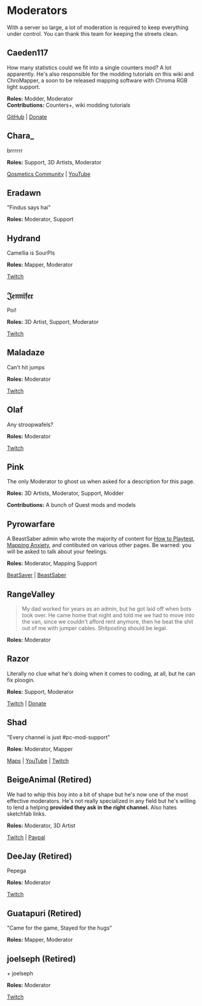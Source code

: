 # Moderators
With a server so large, a lot of moderation is required to keep everything under control. You can thank this team for keeping the streets clean.

## Caeden117
How many statistics could we fit into a single counters mod? A lot apparently. He's also responsible for the modding tutorials on this wiki and ChroMapper, a soon to be released mapping software with Chroma RGB light support.

**Roles:** Modder, Moderator  
**Contributions:** Counters+, wiki modding tutorials

[GitHub](https://github.com/caeden117) | [Donate](https://ko-fi.com/Caeden117)

## Chara_
brrrrrr

**Roles:** Support, 3D Artists, Moderator

[Qosmetics Community](https://discord.gg/qosmetics) | [YouTube](https://www.youtube.com/c/CharaHere)

## Eradawn
"Findus says hai"

**Roles:** Moderator, Support

## Hydrand
Camellia is SourPls

**Roles:** Mapper, Moderator

[Twitch](https://www.twitch.tv/hydrandvr)

## 𝔍𝔢𝔫𝔫𝔦𝔣𝔢𝔯
Poi!

**Roles:** 3D Artist, Support, Moderator

[Twitch](https://www.twitch.tv/br3uker)

## Maladaze
Can't hit jumps

**Roles:** Moderator

[Twitch](https://www.twitch.tv/infjager)

## Olaf
Any stroopwafels?

**Roles:** Moderator

[Twitch](https://twitch.tv/olafstad)

## Pink
The only Moderator to ghost us when asked for a description for this page.

**Roles:** 3D Artists, Moderator, Support, Modder

**Contributions:** A bunch of Quest mods and models

## Pyrowarfare
A BeastSaber admin who wrote the majority of content for [How to Playtest](./how-to-testplay.md), [Mapping Anxiety](./mapping-anxiety.md), and contibuted on various other pages. Be warned: you will be asked to talk about your feelings.

**Roles:** Moderator, Mapping Support

[BeatSaver](https://beatsaver.com/uploader/5e99c7df3f476a0006596cdf) | [BeastSaber](https://bsaber.com/members/pyrowarfare/)

## RangeValley
> My dad worked for years as an admin, but he got laid off when bots took over. He came home that night and told me we had to move into the van, since we couldn't afford rent anymore, then he beat the shit out of me with jumper cables. Shitposting should be legal.

**Roles:** Moderator

## Razor
Literally no clue what he's doing when it comes to coding, at all, but he can fix ploogin.

**Roles:** Support, Moderator

[Twitch](https://www.twitch.tv/sarpest_razor) | [Donate](https://streamelements.com/sarpest_razor/tip)

## Shad
"Every channel is just #pc-mod-support"

**Roles:** Moderator, Mapper

[Maps](https://beatsaver.com/uploader/5cff0b7498cc5a672c850a45) | [YouTube](https://www.youtube.com/channel/UCLiwd2iGUDl2kvw8FM2qwFQ) | [Twitch](https://www.twitch.tv/shadlive)

## BeigeAnimal (Retired)
We had to whip this boy into a bit of shape but he's now one of the most effective moderators. He's not really specialized in any field but he's willing to lend a helping **provided they ask in the right channel.** Also hates sketchfab links.

**Roles:** Moderator, 3D Artist

[Twitch](https://www.twitch.tv/beigeanimaltv) | [Paypal](https://paypal.me/beigeanimal)

## DeeJay (Retired)
Pepega

**Roles:** Moderator

[Twitch](https://www.twitch.tv/deejayvr)

## Guatapuri (Retired)
"Came for the game, Stayed for the hugs"

**Roles:** Mapper, Moderator

## joelseph (Retired)
\+ joelseph

**Roles:** Moderator

[Twitch](https://www.twitch.tv/tehjoelseph)
